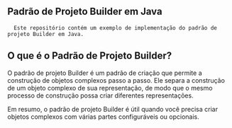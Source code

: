 ## Padrão de Projeto Builder em Java
  
  
      Este repositório contém um exemplo de implementação do padrão de projeto Builder em Java.

  ## O que é o Padrão de Projeto Builder?
   
    
 O padrão de projeto Builder é um padrão de criação que permite a construção de objetos complexos passo a passo. Ele separa a construção de um objeto complexo de sua representação, de modo que o mesmo processo de construção possa criar diferentes representações.

Em resumo, o padrão de projeto Builder é útil quando você precisa criar objetos complexos com várias partes configuráveis ou opcionais.

